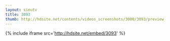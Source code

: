 ```yaml
---
layout: sieutv
title: 3093
thumb: http://hdsite.net/contents/videos_screenshots/3000/3093/preview_360p.mp4.jpg
---
```

{% include iframe src='http://hdsite.net/embed/3093' %}
 
